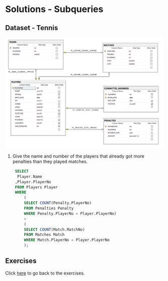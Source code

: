 # Solutions - Subqueries
## Dataset - Tennis
![img](/workshops/shared/images/diagrams/diagram-tennis.png)

1. Give the name and number of the players that already got more penalties than​
they played matches.
   ```sql
    SELECT 
     Player.Name
    ,Player.PlayerNo​
    FROM Players Player
    WHERE 
        (
        SELECT COUNT(Penalty.PlayerNo) ​
        FROM Penalties Penalty
        WHERE Penalty.PlayerNo = Player.PlayerNo) ​
        >​
        (
        SELECT COUNT(Match.MatchNo) ​
        FROM Matches Match ​
        WHERE Match.PlayerNo = Player.PlayerNo
        );
    ```

## Exercises
Click [here](../subqueries-tennis.md) to go back to the exercises.
